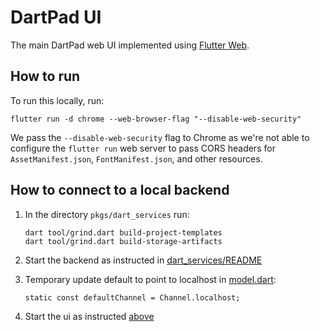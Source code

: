 # DartPad UI

The main DartPad web UI implemented using [Flutter Web](https://flutter.dev/multi-platform/web).

## How to run

To run this locally, run:

```
flutter run -d chrome --web-browser-flag "--disable-web-security"
```

We pass the `--disable-web-security` flag to Chrome as we're not able to
configure the `flutter run` web server to pass CORS headers for
`AssetManifest.json`, `FontManifest.json`, and other resources.

## How to connect to a local backend

1. In the directory `pkgs/dart_services` run:

    ```
    dart tool/grind.dart build-project-templates
    dart tool/grind.dart build-storage-artifacts
    ```

2. Start the backend as instructed in [dart_services/README](../dart_services/README.md)

3. Temporary update default to point to localhost in [model.dart](lib/model.dart):

    ```
    static const defaultChannel = Channel.localhost;
    ```

4. Start the ui as instructed [above](#how-to-run)
